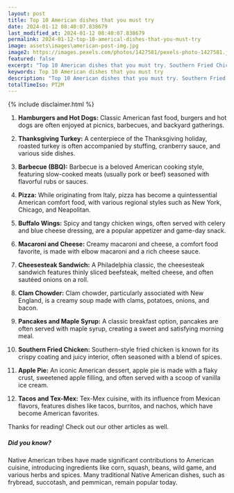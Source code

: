```yaml
---
layout: post
title: Top 10 American dishes that you must try
date: 2024-01-12 08:40:07.838679
last_modified_at: 2024-01-12 08:40:07.838679
permalink: 2024-01-12-top-10-americal-dishes-that-you-must-try
image: assets\images\american-post-img.jpg
image2: https://images.pexels.com/photos/1427581/pexels-photo-1427581.jpeg?auto=compress&cs=tinysrgb&h=650&w=940
featured: false
excerpt: "Top 10 American dishes that you must try. Southern Fried Chicken, Apple Pie, Tacos and Tex-Mex made it to my top 10 list. Click to see if your favourite dish made it to my top 10"
keywords: Top 10 American dishes that you must try
description: "Top 10 American dishes that you must try. Southern Fried Chicken, Apple Pie, Tacos and Tex-Mex made it to my top 10 list. Click to see if your favourite dish made it to my top 10"
totalTimeIso: PT2M
---
```

{% include disclaimer.html %}

1. **Hamburgers and Hot Dogs:**
   Classic American fast food, burgers and hot dogs are often enjoyed at picnics, barbecues, and backyard gatherings.

2. **Thanksgiving Turkey:**
   A centerpiece of the Thanksgiving holiday, roasted turkey is often accompanied by stuffing, cranberry sauce, and various side dishes.

3. **Barbecue (BBQ):**
   Barbecue is a beloved American cooking style, featuring slow-cooked meats (usually pork or beef) seasoned with flavorful rubs or sauces.

4. **Pizza:**
   While originating from Italy, pizza has become a quintessential American comfort food, with various regional styles such as New York, Chicago, and Neapolitan.

5. **Buffalo Wings:**
   Spicy and tangy chicken wings, often served with celery and blue cheese dressing, are a popular appetizer and game-day snack.

6. **Macaroni and Cheese:**
   Creamy macaroni and cheese, a comfort food favorite, is made with elbow macaroni and a rich cheese sauce.

7. **Cheesesteak Sandwich:**
   A Philadelphia classic, the cheesesteak sandwich features thinly sliced beefsteak, melted cheese, and often sautéed onions on a roll.

8. **Clam Chowder:**
   Clam chowder, particularly associated with New England, is a creamy soup made with clams, potatoes, onions, and bacon.

9. **Pancakes and Maple Syrup:**
   A classic breakfast option, pancakes are often served with maple syrup, creating a sweet and satisfying morning meal.

10. **Southern Fried Chicken:**
    Southern-style fried chicken is known for its crispy coating and juicy interior, often seasoned with a blend of spices.

11. **Apple Pie:**
    An iconic American dessert, apple pie is made with a flaky crust, sweetened apple filling, and often served with a scoop of vanilla ice cream.

12. **Tacos and Tex-Mex:**
    Tex-Mex cuisine, with its influence from Mexican flavors, features dishes like tacos, burritos, and nachos, which have become American favorites.

Thanks for reading! Check out our other articles as well.


<div class="card" style="margin-bottom:1rem">
  <div class="card-body">
    <h5 class="card-title">Did you know?</h5>
    <p class="card-text">Native American tribes have made significant contributions to American cuisine, introducing ingredients like corn, squash, beans, wild game, and various herbs and spices. Many traditional Native American dishes, such as frybread, succotash, and pemmican, remain popular today.</p>
  </div>
</div>